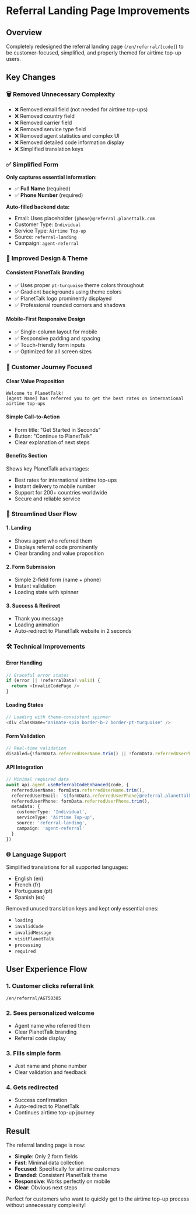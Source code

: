 # Referral Landing Page Improvements

## Overview
Completely redesigned the referral landing page (`/en/referral/[code]`) to be customer-focused, simplified, and properly themed for airtime top-up users.

## Key Changes

### 🗑️ **Removed Unnecessary Complexity**
- ❌ Removed email field (not needed for airtime top-ups)
- ❌ Removed country field  
- ❌ Removed carrier field
- ❌ Removed service type field
- ❌ Removed agent statistics and complex UI
- ❌ Removed detailed code information display
- ❌ Simplified translation keys

### ✅ **Simplified Form**
**Only captures essential information:**
- ✅ **Full Name** (required)
- ✅ **Phone Number** (required)

**Auto-filled backend data:**
- Email: Uses placeholder `{phone}@referral.planettalk.com`
- Customer Type: `Individual`
- Service Type: `Airtime Top-up`
- Source: `referral-landing`
- Campaign: `agent-referral`

### 🎨 **Improved Design & Theme**

#### Consistent PlanetTalk Branding
- ✅ Uses proper `pt-turquoise` theme colors throughout
- ✅ Gradient backgrounds using theme colors
- ✅ PlanetTalk logo prominently displayed
- ✅ Professional rounded corners and shadows

#### Mobile-First Responsive Design
- ✅ Single-column layout for mobile
- ✅ Responsive padding and spacing
- ✅ Touch-friendly form inputs
- ✅ Optimized for all screen sizes

### 🎯 **Customer Journey Focused**

#### Clear Value Proposition
```
Welcome to PlanetTalk!
[Agent Name] has referred you to get the best rates on international airtime top-ups
```

#### Simple Call-to-Action
- Form title: "Get Started in Seconds"
- Button: "Continue to PlanetTalk"
- Clear explanation of next steps

#### Benefits Section
Shows key PlanetTalk advantages:
- Best rates for international airtime top-ups
- Instant delivery to mobile number
- Support for 200+ countries worldwide
- Secure and reliable service

### 🔄 **Streamlined User Flow**

#### 1. Landing
- Shows agent who referred them
- Displays referral code prominently
- Clear branding and value proposition

#### 2. Form Submission
- Simple 2-field form (name + phone)
- Instant validation
- Loading state with spinner

#### 3. Success & Redirect
- Thank you message
- Loading animation
- Auto-redirect to PlanetTalk website in 2 seconds

### 🛠️ **Technical Improvements**

#### Error Handling
```typescript
// Graceful error states
if (error || !referralData?.valid) {
  return <InvalidCodePage />
}
```

#### Loading States
```typescript
// Loading with theme-consistent spinner
<div className="animate-spin border-b-2 border-pt-turquoise" />
```

#### Form Validation
```typescript
// Real-time validation
disabled={!formData.referredUserName.trim() || !formData.referredUserPhone.trim()}
```

#### API Integration
```typescript
// Minimal required data
await api.agent.useReferralCodeEnhanced(code, {
  referredUserName: formData.referredUserName.trim(),
  referredUserEmail: `${formData.referredUserPhone}@referral.planettalk.com`,
  referredUserPhone: formData.referredUserPhone.trim(),
  metadata: {
    customerType: 'Individual',
    serviceType: 'Airtime Top-up',
    source: 'referral-landing',
    campaign: 'agent-referral'
  }
})
```

### 🌐 **Language Support**
Simplified translations for all supported languages:
- English (en)
- French (fr) 
- Portuguese (pt)
- Spanish (es)

Removed unused translation keys and kept only essential ones:
- `loading`
- `invalidCode`
- `invalidMessage` 
- `visitPlanetTalk`
- `processing`
- `required`

## User Experience Flow

### 1. Customer clicks referral link
`/en/referral/AGT50305`

### 2. Sees personalized welcome
- Agent name who referred them
- Clear PlanetTalk branding
- Referral code display

### 3. Fills simple form
- Just name and phone number
- Clear validation and feedback

### 4. Gets redirected
- Success confirmation
- Auto-redirect to PlanetTalk
- Continues airtime top-up journey

## Result

The referral landing page is now:
- **Simple**: Only 2 form fields
- **Fast**: Minimal data collection
- **Focused**: Specifically for airtime customers
- **Branded**: Consistent PlanetTalk theme
- **Responsive**: Works perfectly on mobile
- **Clear**: Obvious next steps

Perfect for customers who want to quickly get to the airtime top-up process without unnecessary complexity!
